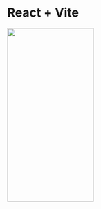 # React + Vite


<img src="[https://gyazo.com/eb5c5741b6a9a16c692170a41a49c858.png](https://drive.google.com/uc?export=download&id=12sno01r4Oeg9-4VhmiCwMGpIVGRiYC0T)https://drive.google.com/uc?export=download&id=12sno01r4Oeg9-4VhmiCwMGpIVGRiYC0T" width="200" height="400" />
